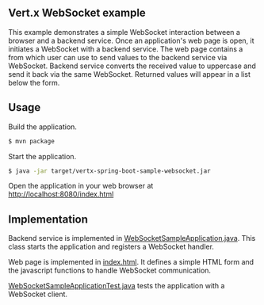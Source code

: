 ## Vert.x WebSocket example

This example demonstrates a simple WebSocket interaction between a browser and a backend service.
Once an application's web page is open, it initiates a WebSocket with a backend service.
The web page contains a from which user can use to send values to the backend service via WebSocket.
Backend service converts the received value to uppercase and send it back via the same WebSocket.
Returned values will appear in a list below the form.

## Usage

Build the application.
```bash
$ mvn package
```

Start the application.
```bash
$ java -jar target/vertx-spring-boot-sample-websocket.jar
```

Open the application in your web browser at [http://localhost:8080/index.html](http://localhost:8080/index.html)

## Implementation

Backend service is implemented in [WebSocketSampleApplication.java](src/main/java/dev/snowdrop/vertx/sample/websocket/WebSocketSampleApplication.java).
This class starts the application and registers a WebSocket handler.

Web page is implemented in [index.html](src/main/resources/static/index.html).
It defines a simple HTML form and the javascript functions to handle WebSocket communication.

[WebSocketSampleApplicationTest.java](src/test/java/dev/snowdrop/vertx/sample/websocket/WebSocketSampleApplicationTest.java) tests the application with a WebSocket client.

